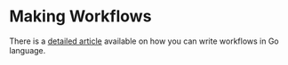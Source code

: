 
# Making Workflows

There is a [detailed article][1] available on how you can write workflows in Go language.



[1]:	https://medium.com/@NikitaVoloboev/writing-alfred-workflows-in-go-2a44f62dc432
